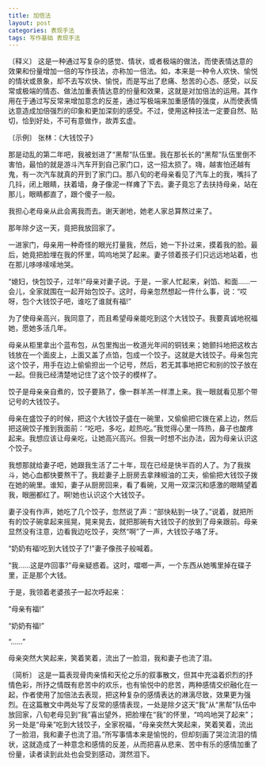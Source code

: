 ```yaml
---
title: 加倍法
layout: post
categories: 表现手法
tags: 写作基础 表现手法
---
```


〔释义〕 这是一种通过写复杂的感觉、情状，或者极端的做法，而使表情达意的效果和份量增加一倍的写作技法，亦称加一倍法。如，本来是一种令人欢快、愉悦的情状或景象，却不去写欢快、愉悦，而是写出了悲痛、愁苦的心态、感受，以反常或极端的情态、做法加重表情达意的份量和效果，这就是对加倍法的运用。其作用在于通过写反常来增加意念的反差，通过写极端来加重感情的强度，从而使表情达意造成加倍强烈的印象和更加深刻的感受。不过，使用这种技法一定要自然、贴切，恰到好处，不可有意做作，故弄玄虚。

〔示例〕 张林：《大钱饺子》

那是动乱的第二年吧，我被划进了“黑帮”队伍里。我在那长长的“黑帮”队伍里倒不害怕，最怕的就是游斗汽车开到自己家门口，这一招太损了。嗨，越害怕还越有鬼，有一次汽车就真的开到了家门口。那八旬的老母亲看见了汽车上的我，嘴抖了几抖，闭上眼睛，扶着墙，身子像泥一样瘫了下去。妻子竟忘了去扶持母亲，站在那儿，眼睛都直了，跟个傻子一般。

我担心老母亲从此会离我而去。谢天谢地，她老人家总算熬过来了。

那年除夕这一天，竟把我放回家了。

一进家门，母亲用一种奇怪的眼光打量我，然后，她一下扑过来，摸着我的脸。最后，她竟把脸埋在我的怀里，鸣呜地哭了起来。妻子领着孩子们只远远地站着，也在那儿哆哆嗦嗦地哭。

“媳妇，快包饺子，过年!”母亲对妻子说。于是，一家人忙起来，剁馅、和面……一会儿，全家就围在一起开始包饺子。这时，母亲忽然想起一件什么事，说：“哎呀，包个大钱饺子吧，谁吃了谁就有福!”

为了使母亲高兴，我同意了，而且希望母亲能吃到这个大钱饺子。我要真诚地祝福她，愿她多活几年。

母亲从柜里拿出个蓝布包，从包里掏出一枚道光年间的铜钱来；她颤抖地把这枚古钱放在一个面皮上，上面又盖了点馅，包成一个饺子。这就是大钱饺子。母亲包完这个饺子，用手在边上偷偷担出一个记号，然后，若无其事地把它和别的饺子放在一起。但我已经清楚地记住了这个饺子的模样了。

饺子是母亲亲自煮的，饺子要熟了，像一群羊羔一样漂上来。我一眼就看见那个带记号的大钱饺子。

母亲在盛饺子的时候，把这个大钱饺子盛在一碗里，又偷偷把它拨在紧上边，然后把这碗饺子推到我面前：“吃吧，多吃，趁热吃。”我觉得心里一阵热，鼻子也酸疼起来。我想应该让母亲吃，让她高兴高兴。但我一时想不出办法，因为母亲认识这个饺子。

我想那就给妻子吧，她跟我生活了二十年，现在已经是快半百的人了。为了我挨斗，她心血都快要熬干了。我趁妻子上厨房去拿辣椒油的工夫，偷偷把大钱饺子拨在她的碗里。谁知，妻子从厨房回来，看了看碗，又用一双深沉和感激的眼睛望着我，眼圈都红了。啊!她也认识这个大钱饺子。

妻子没有作声，她吃了几个饺子，忽然说了声：“部快粘到一块了。”说着，就把所有的饺子碗拿起来摇晃，晃来晃去，就把那碗有大钱饺子的放到了母亲跟前。母亲显然没有注意，边看我边吃饺子，突然“啊”了一声，大钱饺子咯了牙。

“奶奶有福!吃到大钱饺子了!”妻子像孩子般喊着。

“我……这是咋回事?”母亲疑惑着。这时，噹啷一声，一个东西从她嘴里掉在碟子里，正是那个大钱。

于是，我领着老婆孩子一起次呼起来：

“母亲有福!”

“奶奶有福!”

“……”

母亲突然大笑起来，笑着笑着，流出了一脸泪，我和妻子也流了泪。

〔简析〕 这是一篇表现骨肉亲情和天伦之乐的叙事散文，但其中充溢着炽烈的抒情色彩，所抒之情既有悲苦中的欢乐，也有愉悦中的悲苦，两种感情交织融化在一起，作者使用了加倍法去表现，把这种复杂的感情表达的淋漓尽致，效果更为强烈。在这篇散文中两处写了反常的感情表现，一处是除夕这天“我”从“黑帮”队伍中放回家，八旬老母见到“我”喜出望外，把脸埋在“我”的怀里，“呜呜地哭了起来”；另一处是“母亲”吃到大钱饺子，全家祝福，“母亲突然大笑起来，笑着笑着，流出了一脸泪，我和妻子也流了泪。”所写事情本来是愉悦的，但却刻画了哭泣流泪的情状，这就造成了一种意念和感情的反差，从而把喜从悲来、苦中有乐的感情加重了份量，读者读到此处也会受到感动，潸然泪下。 